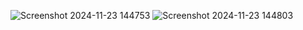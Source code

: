 ![Screenshot 2024-11-23 144753](https://github.com/user-attachments/assets/a95358f9-7e0d-48ea-acc3-87b3198e06c7)
![Screenshot 2024-11-23 144803](https://github.com/user-attachments/assets/359c7212-c7c2-4cad-897a-b238598587a3)
